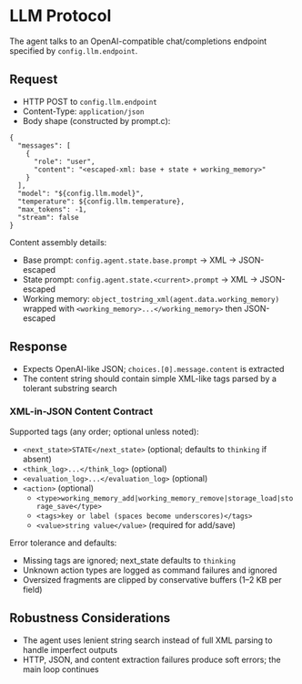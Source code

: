 # LLM Protocol

The agent talks to an OpenAI-compatible chat/completions endpoint specified by `config.llm.endpoint`.

## Request

- HTTP POST to `config.llm.endpoint`
- Content-Type: `application/json`
- Body shape (constructed by prompt.c):

```
{
  "messages": [
    {
      "role": "user",
      "content": "<escaped-xml: base + state + working_memory>"
    }
  ],
  "model": "${config.llm.model}",
  "temperature": ${config.llm.temperature},
  "max_tokens": -1,
  "stream": false
}
```

Content assembly details:
- Base prompt: `config.agent.state.base.prompt` -> XML -> JSON-escaped
- State prompt: `config.agent.state.<current>.prompt` -> XML -> JSON-escaped
- Working memory: `object_tostring_xml(agent.data.working_memory)` wrapped with `<working_memory>...</working_memory>` then JSON-escaped

## Response

- Expects OpenAI-like JSON; `choices.[0].message.content` is extracted
- The content string should contain simple XML-like tags parsed by a tolerant substring search

### XML-in-JSON Content Contract

Supported tags (any order; optional unless noted):
- `<next_state>STATE</next_state>` (optional; defaults to `thinking` if absent)
- `<think_log>...</think_log>` (optional)
- `<evaluation_log>...</evaluation_log>` (optional)
- `<action>` (optional)
  - `<type>working_memory_add|working_memory_remove|storage_load|storage_save</type>`
  - `<tags>key or label (spaces become underscores)</tags>`
  - `<value>string value</value>` (required for add/save)

Error tolerance and defaults:
- Missing tags are ignored; next_state defaults to `thinking`
- Unknown action types are logged as command failures and ignored
- Oversized fragments are clipped by conservative buffers (1–2 KB per field)

## Robustness Considerations

- The agent uses lenient string search instead of full XML parsing to handle imperfect outputs
- HTTP, JSON, and content extraction failures produce soft errors; the main loop continues
